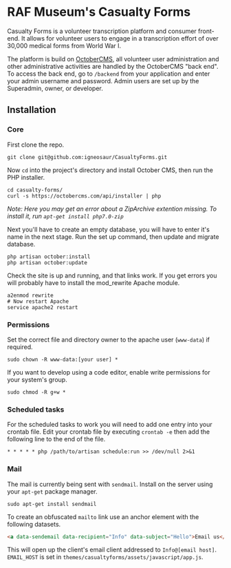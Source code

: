 # RAF Museum's Casualty Forms

Casualty Forms is a volunteer transcription platform and consumer front-end. It
allows for volunteer users to engage in a transcription effort of over 30,000
medical forms from World War I.

The platform is build on [OctoberCMS](octobercms.com), all volunteer user
administration and other administrative activities are handled by the OctoberCMS
"back end". To access the back end, go to `/backend` from your application and
enter your admin username and password. Admin users are set up by the Superadmin,
owner, or developer.

## Installation

### Core

First clone the repo.

    git clone git@github.com:igneosaur/CasualtyForms.git

Now `cd` into the project's directory and install October CMS, then run the PHP
installer.

    cd casualty-forms/
    curl -s https://octobercms.com/api/installer | php

*Note: Here you may get an error about a ZipArchive extention missing. To install it, run `apt-get install php7.0-zip`*

Next you'll have to create an empty database, you will have to enter it's name
in the next stage. Run the set up command, then update and migrate database.

    php artisan october:install
    php artisan october:update

Check the site is up and running, and that links work. If you get errors you will probably have to install the mod_rewrite Apache module.

    a2enmod rewrite
    # Now restart Apache
    service apache2 restart

### Permissions

Set the correct file and directory owner to the apache user (`www-data`) if
required.

    sudo chown -R www-data:[your user] *

If you want to develop using a code editor, enable write permissions for your
system's group.

    sudo chmod -R g+w *

### Scheduled tasks

For the scheduled tasks to work you will need to add one entry into your crontab
file. Edit your crontab file by executing `crontab -e` then add the following
line to the end of the file.

    * * * * * php /path/to/artisan schedule:run >> /dev/null 2>&1

### Mail

The mail is currently being sent with `sendmail`. Install on the server using
your `apt-get` package manager.

    sudo apt-get install sendmail

To create an obfuscated `mailto` link use an anchor element with the following datasets.

```html
<a data-sendemail data-recipient="Info" data-subject="Hello">Email us</a>
```

This will open up the client's email client addressed to `Info@[email host]`. `EMAIL_HOST` is set in `themes/casualtyforms/assets/javascript/app.js`.
